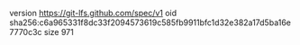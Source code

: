 version https://git-lfs.github.com/spec/v1
oid sha256:c6a965331f8dc33f2094573619c585fb9911bfc1d32e382a17d5ba16e7770c3c
size 971
